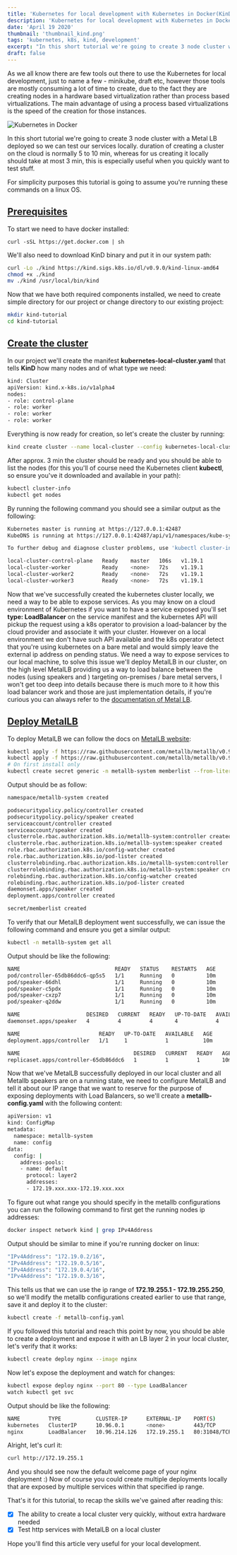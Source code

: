 ```yaml
---
title: 'Kubernetes for local development with Kubernetes in Docker(KinD)'
description: 'Kubernetes for local development with Kubernetes in Docker(KinD)'
date: 'April 19 2020'
thumbnail: 'thumbnail_kind.png'
tags: 'kubernetes, k8s, kind, development'
excerpt: "In this short tutorial we're going to create 3 node cluster with a Metal LB deployed so we can test our services locally..."
draft: false
---
```


As we all know there are few tools out there to use the Kubernetes for local development, just to name a few - minikube, draft etc, however those tools are mostly consuming a lot of time to create, due to the fact they are creating nodes in a hardware based virtualization rather than process based virtualizations. The main advantage of using a process based virtualizations is the speed of the creation for those instances.

![Kubernetes in Docker](/img/posts/kind.png 'KinD')

In this short tutorial we're going to create 3 node cluster with a Metal LB deployed so we can test our services locally. duration of creating a cluster on the cloud is normally 5 to 10 min, whereas for us creating it locally should take at most 3 min, this is especially useful when you quickly want to test stuff.

For simplicity purposes this tutorial is going to assume you're running these commands on a linux OS.

## [Prerequisites](#prerequisites)

To start we need to have docker installed:

```shell
curl -sSL https://get.docker.com | sh
```

We'll also need to download KinD binary and put it in our system path:

```bash
curl -Lo ./kind https://kind.sigs.k8s.io/dl/v0.9.0/kind-linux-amd64
chmod +x ./kind
mv ./kind /usr/local/bin/kind
```

Now that we have both required components installed, we need to create simple directory for our project or change directory to our existing project:

```sh
mkdir kind-tutorial
cd kind-tutorial
```

## [Create the cluster](#create-the-cluster)

In our project we'll create the manifest **kubernetes-local-cluster.yaml** that tells **KinD** how many nodes and of what type we need:

```sh
kind: Cluster
apiVersion: kind.x-k8s.io/v1alpha4
nodes:
- role: control-plane
- role: worker
- role: worker
- role: worker
```

Everything is now ready for creation, so let's create the cluster by running:

```sh
kind create cluster --name local-cluster --config kubernetes-local-cluster.yaml
```

After approx. 3 min the cluster should be ready and you should be able to list the nodes (for this you'll of course need the Kubernetes client **kubectl**, so ensure you've it downloaded and available in your path):

```sh
kubectl cluster-info
kubectl get nodes
```

By running the following command you should see a similar output as the following:

```sh
Kubernetes master is running at https://127.0.0.1:42487
KubeDNS is running at https://127.0.0.1:42487/api/v1/namespaces/kube-system/services/kube-dns:dns/proxy

To further debug and diagnose cluster problems, use 'kubectl cluster-info dump'.
```

```sh
local-cluster-control-plane   Ready    master   106s   v1.19.1
local-cluster-worker          Ready    <none>   72s    v1.19.1
local-cluster-worker2         Ready    <none>   72s    v1.19.1
local-cluster-worker3         Ready    <none>   72s    v1.19.1
```

Now that we've successfully created the kubernetes cluster locally, we need a way to be able to expose services. As you may know on a cloud environment of Kubernetes if you want to have a service exposed you'll set **type: LoadBalancer** on the service manifest and the kubernetes API will pickup the request using a k8s operator to provision a load-balancer by the cloud provider and associate it with your cluster. However on a local environment we don't have such API available and the k8s operator detect that you're using kubernetes on a bare metal and would simply leave the external ip address on pending status. We need a way to expose services to our local machine, to solve this issue we'll deploy MetalLB in our cluster, on the high level MetalLB providing us a way to load balance between the nodes (using speakers and ) targeting on-premises / bare metal servers, I won't get too deep into details because there is much more to it how this load balancer work and those are just implementation details, if you're curious you can always refer to the [documentation of Metal LB](https://metallb.universe.tf/).

## [Deploy MetalLB](#deploy-metallb)

To deploy MetalLB we can follow the docs on [MetalLB website](https://metallb.universe.tf/installation/):

```sh
kubectl apply -f https://raw.githubusercontent.com/metallb/metallb/v0.9.5/manifests/namespace.yaml
kubectl apply -f https://raw.githubusercontent.com/metallb/metallb/v0.9.5/manifests/metallb.yaml
# On first install only
kubectl create secret generic -n metallb-system memberlist --from-literal=secretkey="$(openssl rand -base64 128)"
```

Output should be as follow:

```sh
namespace/metallb-system created
```

```sh
podsecuritypolicy.policy/controller created
podsecuritypolicy.policy/speaker created
serviceaccount/controller created
serviceaccount/speaker created
clusterrole.rbac.authorization.k8s.io/metallb-system:controller created
clusterrole.rbac.authorization.k8s.io/metallb-system:speaker created
role.rbac.authorization.k8s.io/config-watcher created
role.rbac.authorization.k8s.io/pod-lister created
clusterrolebinding.rbac.authorization.k8s.io/metallb-system:controller created
clusterrolebinding.rbac.authorization.k8s.io/metallb-system:speaker created
rolebinding.rbac.authorization.k8s.io/config-watcher created
rolebinding.rbac.authorization.k8s.io/pod-lister created
daemonset.apps/speaker created
deployment.apps/controller created
```

```sh
secret/memberlist created
```

To verify that our MetalLB deployment went successfully, we can issue the following command and ensure you get a similar output:

```sh
kubectl -n metallb-system get all
```

Output should be like the following:

```sh
NAME                              READY   STATUS    RESTARTS   AGE
pod/controller-65db86ddc6-qp5s5   1/1     Running   0          10m
pod/speaker-66dhl                 1/1     Running   0          10m
pod/speaker-c5pdx                 1/1     Running   0          10m
pod/speaker-cxzp7                 1/1     Running   0          10m
pod/speaker-q2ddw                 1/1     Running   0          10m

NAME                     DESIRED   CURRENT   READY   UP-TO-DATE   AVAILABLE   NODE SELECTOR            AGE
daemonset.apps/speaker   4         4         4       4            4           kubernetes.io/os=linux   10m

NAME                         READY   UP-TO-DATE   AVAILABLE   AGE
deployment.apps/controller   1/1     1            1           10m

NAME                                    DESIRED   CURRENT   READY   AGE
replicaset.apps/controller-65db86ddc6   1         1         1       10m
```

Now that we've MetalLB successfully deployed in our local cluster and all Metallb speakers are on a running state, we need to configure MetalLB and tell it about our IP range that we want to reserve for the purpose of exposing deployments with Load Balancers, so we'll create a **metallb-config.yaml** with the following content:

```sh
apiVersion: v1
kind: ConfigMap
metadata:
  namespace: metallb-system
  name: config
data:
  config: |
    address-pools:
    - name: default
      protocol: layer2
      addresses:
      - 172.19.xxx.xxx-172.19.xxx.xxx
```

To figure out what range you should specify in the metallb configurations you can run the following command to first get the running nodes ip addresses:

```sh
docker inspect network kind | grep IPv4Address
```

Output should be similar to mine if you're running docker on linux:

```sh
"IPv4Address": "172.19.0.2/16",
"IPv4Address": "172.19.0.5/16",
"IPv4Address": "172.19.0.4/16",
"IPv4Address": "172.19.0.3/16",
```

This tells us that we can use the ip range of **172.19.255.1 - 172.19.255.250**, so we'll modify the metallb configurations created earlier to use that range, save it and deploy it to the cluster:

```sh
kubectl create -f metallb-config.yaml
```

If you followed this tutorial and reach this point by now, you should be able to create a deployment and expose it with an LB layer 2 in your local cluster, let's verify that it works:

```sh
kubectl create deploy nginx --image nginx
```

Now let's expose the deployment and watch for changes:

```sh
kubectl expose deploy nginx --port 80 --type LoadBalancer
watch kubectl get svc
```

Output should be like the following:

```sh
NAME         TYPE           CLUSTER-IP      EXTERNAL-IP    PORT(S)        AGE
kubernetes   ClusterIP      10.96.0.1       <none>         443/TCP        77m
nginx        LoadBalancer   10.96.214.126   172.19.255.1   80:31048/TCP   5s
```

Alright, let's curl it:

```sh
curl http://172.19.255.1
```

And you should see now the default welcome page of your nginx deployment :) Now of course you could create multiple deployments locally that are exposed by multiple services within that specified ip range.

That's it for this tutorial, to recap the skills we've gained after reading this:

- [x] The ability to create a local cluster very quickly, without extra hardware needed
- [x] Test http services with MetalLB on a local cluster

Hope you'll find this article very useful for your local development.
